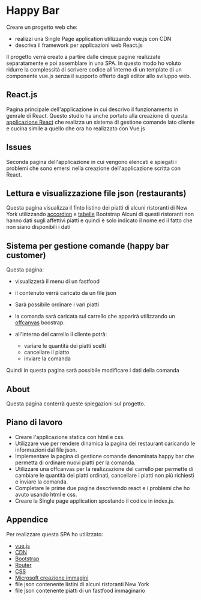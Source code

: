 # Happy Bar

Creare un progetto web che:

- realizzi una Single Page application utilizzando vue.js con CDN
- descriva il framework per applicazioni web React.js

Il progetto verrà creato a partire dalle cinque pagine realizzate separatamente e poi assemblare in una SPA.
In questo modo ho voluto ridurre la complessità di scrivere codice all'interno di un template di un componente vue.js
senza il supporto offerto dagli editor allo sviluppo web.

## React.js

Pagina principale dell'applicazione in cui descrivo il funzionamento in genrale di React.
Questo studio ha anche portato alla creazione di questa [applicazione React](https://github.com/EdoardoTriossi/progetto-web) che realizza un sistema di gestione comande lato cliente e cucina simile a quello che ora ho realizzato con Vue.js

## Issues

Seconda pagina dell'applicazione in cui vengono elencati e spiegati i problemi che sono emersi nella creazione dell'applicazione scritta con React.

## Lettura e visualizzazione file json (restaurants)

Questa pagina visualizza il finto listino dei piatti di alcuni ristoranti di New York utilizzando [accordion](https://getbootstrap.com/docs/5.0/components/accordion/) e [tabelle](https://getbootstrap.com/docs/5.0/content/tables/) Bootstrap
Alcuni di questi ristoranti non hanno dati sugli affettivi piatti e quindi è solo indicato il nome ed il fatto che non siano disponibili i dati

## Sistema per gestione comande (happy bar customer)

Questa pagina:

- visualizzerà il menu di un fastfood
- il contenuto verrà caricato da un file json
- Sarà possibile ordinare i vari piatti

- la comanda sarà caricata sul carrello che apparirà utilizzando un [offcanvas](https://getbootstrap.com/docs/5.0/components/offcanvas/) boostrap.
- all'interno del carrello il cliente potrà:

  - variare le quantità dei piatti scelti
  - cancellare il piatto
  - inviare la comanda

Quindi in questa pagina sarà possibile modificare i dati della comanda

## About

Questa pagina conterrà queste spiegazioni sul progetto.

## Piano di lavoro

- Creare l'applicazione statica con html e css.
- Utilizzare vue per rendere dinamica la pagina dei restaurant caricando le informazioni dal file json.
- Implementare la pagina di gestione comande denominata happy bar che permetta di ordinare nuovi piatti per la comanda.
- Utilizzare una offcanvas per la realizzazione del carrello per permette di cambiare le quantità dei piatti ordinati, cancellare i piatti non più richiesti e inviare la comanda.
- Completare le prime due pagine descrivendo react e i problemi che ho avuto usando html e css.
- Creare la Single page application spostando il codice in index.js.

## Appendice

Per realizzare questa SPA ho utilizzato:

- [vue.js](https://vuejs.org/)
- [CDN](https://vuejs.org/guide/quick-start.html#using-vue-from-cdn)
- [Bootstrap](https://getbootstrap.com/)
- [Router](https://router.vuejs.org/)
- [CSS](https://www.w3schools.com/Css/)
- [Microsoft creazione immagini](https://www.bing.com/images/create?toWww=1&redig=04EB1C13624D420C8E8A6467A9E63786)
- file json contenente listini di alcuni ristoranti New York
- file json contenente piatti di un fastfood immaginario
